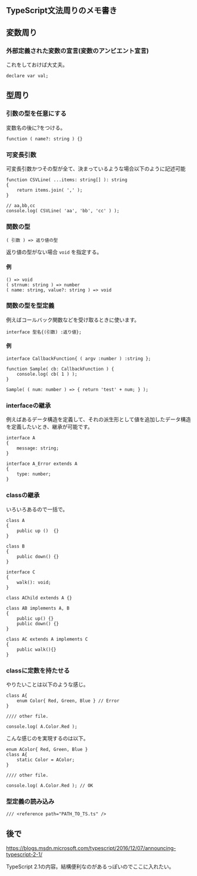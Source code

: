 ## TypeScript文法周りのメモ書き


## 変数周り

### 外部定義された変数の宣言(変数のアンビエント宣言)

これをしておけば大丈夫。

```
declare var val;
```

## 型周り

### 引数の型を任意にする

変数名の後に?をつける。

```
function ( name?: string ) {}
```

### 可変長引数

可変長引数かつその型が全て、決まっているような場合以下のように記述可能

```
function CSVLine( ...items: string[] ): string
{
	return items.join( ',' );
}

// aa,bb,cc
console.log( CSVLine( 'aa', 'bb', 'cc' ) );
```

### 関数の型

```
( 引数 ) => 返り値の型
```

返り値の型がない場合 `void` を指定する。

#### 例

```
() => void
( strnum: string ) => number
( name: string, value?: string ) => void
```

### 関数の型を型定義

例えばコールバック関数などを受け取るときに使います。

```
interface 型名{(引数) :返り値};
```

#### 例

```
interface CallbackFunction{ ( argv :number ) :string };

function Sample( cb: CallbackFunction ) {
	console.log( cb( 1 ) );
}

Sample( ( num: number ) => { return 'test' + num; } );
```

### interfaceの継承

例えばあるデータ構造を定義して、それの派生形として値を追加したデータ構造を定義したいとき、継承が可能です。

```
interface A
{
	message: string;
}

interface A_Error extends A
{
	type: number;
}
```

### classの継承

いろいろあるので一括で。

```
class A
{
	public up ()  {}
}

class B
{
	public down() {}
}

interface C
{
	walk(): void;
}

class AChild extends A {}

class AB implements A, B
{
	public up() {}
	public down() {}
}

class AC extends A implements C
{
	public walk(){}
}
```

### classに定数を持たせる

やりたいことは以下のような感じ。

```
class A{
	enum Color{ Red, Green, Blue } // Error
}

//// other file.

console.log( A.Color.Red );
```

こんな感じのを実現するのは以下。

```
enum AColor{ Red, Green, Blue }
class A{
	static Color = AColor;
}

//// other file.

console.log( A.Color.Red ); // OK
```

### 型定義の読み込み

```
/// <reference path="PATH_TO_TS.ts" />
```

## 後で

https://blogs.msdn.microsoft.com/typescript/2016/12/07/announcing-typescript-2-1/

TypeScript 2.1の内容。結構便利なのがあるっぽいのでここに入れたい。
